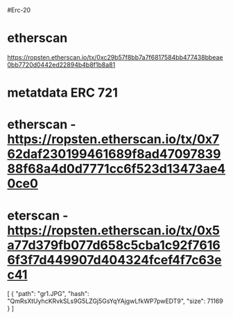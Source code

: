 #Erc-20
# etherscan
https://ropsten.etherscan.io/tx/0xc29b57f8bb7a7f6817584bb477438bbeae0bb7720d0442ed22894b4b8f1b8a81

# metatdata ERC 721

# etherscan - https://ropsten.etherscan.io/tx/0x762daf230199461689f8ad4709783988f68a4d0d7771cc6f523d13473ae40ce0
# eterscan - https://ropsten.etherscan.io/tx/0x5a77d379fb077d658c5cba1c92f76166f3f7d449907d404324fcef4f7c63ec41

[
  {
    "path": "gr1.JPG",
    "hash": "QmRsXtUyhcKRvkSLs9G5LZGj5GsYqYAjgwLfkWP7pwEDT9",
    "size": 71169
  }
]

